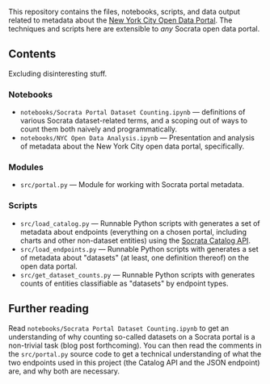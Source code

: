 This repository contains the files, notebooks, scripts, and data output related to metadata about the [New York City
Open Data Portal](https://nycopendata.socrata.com/). The techniques and scripts here are extensible to *any*
Socrata open data portal.

## Contents

Excluding disinteresting stuff.

### Notebooks

* `notebooks/Socrata Portal Dataset Counting.ipynb` &mdash; definitions of various Socrata dataset-related terms, and a
scoping out of ways to count them both naively and programmatically.
* `notebooks/NYC Open Data Analysis.ipynb` &mdash; Presentation and analysis of metadata about the New York City open data
portal, specifically.

### Modules

* `src/portal.py` &mdash; Module for working with Socrata portal metadata.

### Scripts

* `src/load_catalog.py` &mdash; Runnable Python scripts with generates a set of metadata about endpoints (everything
on a chosen portal, including charts and other non-dataset entities) using the [Socrata Catalog API](http://labs.socrata.com/docs/search.html).
* `src/load_endpoints.py` &mdash; Runnable Python scripts with generates a set of metadata about "datasets" (at
least, one definition thereof) on the open data portal.
* `src/get_dataset_counts.py` &mdash; Runnable Python scripts with generates counts of entities classifiable as
"datasets" by endpoint types.

## Further reading

Read `notebooks/Socrata Portal Dataset Counting.ipynb` to get an understanding of why counting so-called datasets on
a Socrata portal is a non-trivial task (blog post forthcoming). You can then read the comments in the `src/portal.py`
source code to get a technical understanding of what the two endpoints used in this project (the Catalog API and
the JSON endpoint) are, and why both are necessary.